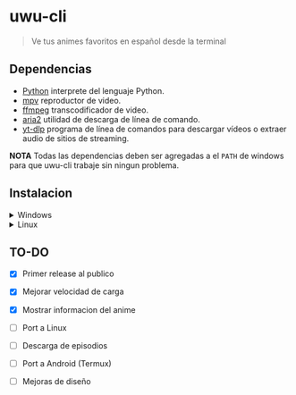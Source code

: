 # uwu-cli
>Ve tus animes favoritos en español desde la terminal

 ## Dependencias

 - [Python](https://www.python.org/downloads/) interprete del lenguaje Python.
 - [mpv](https://sourceforge.net/projects/mpv-player-windows/files/64bit-v3/) reproductor de video.
 - [ffmpeg](https://ffmpeg.org/download.html) transcodificador de video.
 - [aria2](https://aria2.github.io/) utilidad de descarga de línea de comando.
 - [yt-dlp](https://github.com/yt-dlp/yt-dlp) programa de línea de comandos para descargar vídeos o extraer audio de sitios de streaming.

 **NOTA** Todas las dependencias deben ser agregadas a el `PATH` de windows para que uwu-cli trabaje sin ningun problema.

 ## Instalacion

 <details><summary>Windows</summary>

 Requisitos
 - Install <a href="https://scoop.sh/" target='_blank'>Scoop</a>.
 - Install <a href="https://apps.microsoft.com/detail/9n8g5rfz9xk3?hl=en-us&gl=US" target='_blank'>Terminal Preview</a>.

 ```sh
 scoop install git
 scoop bucket add extras
 scoop install git python mpv ffmpeg-shared aria2 yt-dlp https://github.com/NightDarkness/uwu-cli/releases/download/0.2/uwu-cli.json
 python3 -m pip install lxml cloudscraper bs4 keyboard soupsieve
 ```

 ## Actualizacion

 ```sh
 scoop uninstall uwu-cli
 scoop install https://github.com/NightDarkness/uwu-cli/releases/download/0.2/uwu-cli.json
 ```

 ## Uso
 
  **En una terminal nueva**
 
 - uwu-cli [Nombre-del-anime]    Ejemplo : uwu-cli Jujutsu-kaisen
 - uwu-cli [comando]             Ejemplo : uwu-cli -h

</details>
<details><summary>Linux</summary>

   **COMING SOON**

 </details>
</details>

## TO-DO

- [x] Primer release al publico
- [X] Mejorar velocidad de carga
- [x] Mostrar informacion del anime
- [ ] Port a Linux
- [ ] Descarga de episodios
- [ ] Port a Android (Termux)
- [ ] Mejoras de diseño

